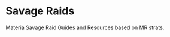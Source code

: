# Savage Raids

Materia Savage Raid Guides and Resources based on MR strats.

<PageList limitedList="Savage" listType="guides"/>
